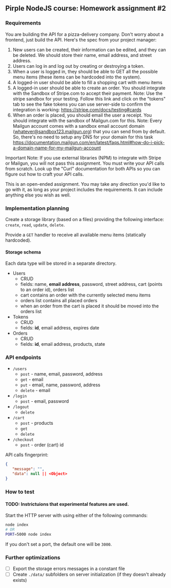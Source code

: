 ## Pirple NodeJS course: Homework assignment #2

### Requirements
You are building the API for a pizza-delivery company. Don't worry about a frontend, just build the API. Here's the spec from your project manager: 

1. New users can be created, their information can be edited, and they can be deleted. We should store their name, email address, and street address.
2. Users can log in and log out by creating or destroying a token.
3. When a user is logged in, they should be able to GET all the possible menu items (these items can be hardcoded into the system). 
4. A logged-in user should be able to fill a shopping cart with menu items
5. A logged-in user should be able to create an order. You should integrate with the Sandbox of Stripe.com to accept their payment. Note: Use the stripe sandbox for your testing. Follow this link and click on the "tokens" tab to see the fake tokens you can use server-side to confirm the integration is working: https://stripe.com/docs/testing#cards
6. When an order is placed, you should email the user a receipt. You should integrate with the sandbox of Mailgun.com for this. Note: Every Mailgun account comes with a sandbox email account domain (whatever@sandbox123.mailgun.org) that you can send from by default. So, there's no need to setup any DNS for your domain for this task https://documentation.mailgun.com/en/latest/faqs.html#how-do-i-pick-a-domain-name-for-my-mailgun-account

Important Note: If you use external libraries (NPM) to integrate with Stripe or Mailgun, you will not pass this assignment. You must write your API calls from scratch. Look up the "Curl" documentation for both APIs so you can figure out how to craft your API calls. 

This is an open-ended assignment. You may take any direction you'd like to go with it, as long as your project includes the requirements. It can include anything else you wish as well. 

### Implementation planning

Create a storage library (based on a files) providing the following interface: `create`, `read`, `update`, `delete`.  

Provide a `GET` handler to receive all available menu items (statically hardcoded).

#### Storage schema
   Each data type will be stored in a separate directory.

   - Users
     - CRUD
     - fields: name, **email address**, password, street address, cart (points to an order id), orders list
     - cart contains an order with the currently selected menu items
     - orders list contains all placed orders
     - when an order from the cart is placed it should be moved into the orders list
   - Tokens
     - CRUD
     - fields: **id**, email address, expires date
   - Orders
     - CRUD
     - fields: **id**, email address, products, state

### API endpoints
   - `/users`
     - `post` - name, email, password, address
     - `get` - email
     - `put` - email, name, password, address
     - `delete` - email
   - `/login`
     - `post` - email, password
   - `/logout`
     - `delete`
   - `/cart`
     - `post` - products
     - `get`
     - `delete`
   - `/checkout`
     - `post` - order (cart) id

API calls fingerprint:
```json
{
   "message": "",
   "data": null || <Object>
}
```

### How to test
#### TODO: Instrictuions that experimental features are used.

Start the HTTP server with using either of the following commands:
```sh
node index
# OR
PORT=5000 node index
```

If you don't set a port, the default one will be `3000`.

### Further optimizations
 - [ ] Export the storage errors messages in a constant file
 - [ ] Create `./data/` subfolders on server initialization (if they doesn't already exists)
